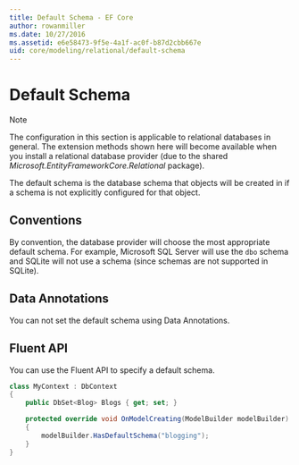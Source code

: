 ```yaml
---
title: Default Schema - EF Core
author: rowanmiller
ms.date: 10/27/2016
ms.assetid: e6e58473-9f5e-4a1f-ac0f-b87d2cbb667e
uid: core/modeling/relational/default-schema
---
```

# Default Schema

> [!NOTE]  
> The configuration in this section is applicable to relational databases in general. The extension methods shown here will become available when you install a relational database provider (due to the shared *Microsoft.EntityFrameworkCore.Relational* package).

The default schema is the database schema that objects will be created in if a schema is not explicitly configured for that object.

## Conventions

By convention, the database provider will choose the most appropriate default schema. For example, Microsoft SQL Server will use the `dbo` schema and SQLite will not use a schema (since schemas are not supported in SQLite).

## Data Annotations

You can not set the default schema using Data Annotations.

## Fluent API

You can use the Fluent API to specify a default schema.

<!-- [!code-csharp[Main](samples/core/relational/Modeling/FluentAPI/Samples/Relational/DefaultSchema.cs?highlight=7)] -->
``` csharp
class MyContext : DbContext
{
    public DbSet<Blog> Blogs { get; set; }

    protected override void OnModelCreating(ModelBuilder modelBuilder)
    {
        modelBuilder.HasDefaultSchema("blogging");
    }
}
```
